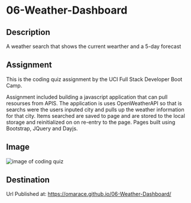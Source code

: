 # 06-Weather-Dashboard

## Description

A weather search that shows the current wearther and a 5-day forecast

## Assignment

This is the coding quiz assignment by the UCI Full Stack Developer Boot Camp.

Assignment included building a javascript application that can pull resourses from APIS. The application is uses OpenWeatherAPI so that is searchs were the users inputed city and pulls up the weather information for that city.
Items searched are saved to page and are stored to the local storage and reinitialized on on re-entry to the page. Pages built using Bootstrap, JQuery and Dayjs.

## Image

![image of coding quiz ](IMAGE)

## Destination

Url Published at: https://omarace.github.io/06-Weather-Dashboard/